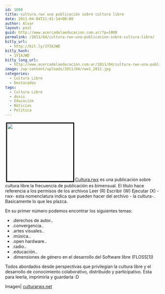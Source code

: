 ```yaml
---
id: 1008
title: cultura.rwx una publicación sobre cultura libre
date: 2011-04-04T21:41:14+00:00
author: Alvar
layout: post
guid: http://www.acercadelaeducacion.com.ar/?p=1008
permalink: /2011/04/cultura-rwx-una-publicacion-sobre-cultura-libre/
bitly_url:
  - http://bit.ly/1YIAJWD
bitly_hash:
  - 1YIAJWD
bitly_long_url:
  - http://www.acercadelaeducacion.com.ar/2011/04/cultura-rwx-una-publicacion-sobre-cultura-libre/
image: /wp-content/uploads/2011/04/rwx1_2011.jpg
categories:
  - Cultura Libre
  - Destacados
tags:
  - Cultura Libre
  - dosis
  - Educación
  - Noticias
  - Política
---
```

<img class="alignleft" style="border: 3px solid black; margin: 3px;" title="Número 1" src="http://culturarwx.net/rwx1/rwx1_2011.jpg" alt="" width="216" height="188" /><a title="Culturawx" href="http://culturarwx.net/">Cultura.rwx</a> es una publicación sobre cultura libre la frecuencia de publicación es bimensual. El título hace referencia a los permisos de los archivos Leer (R) Escribir (W) Ejecutar (X) -rwx- esta nomenclatura indica que pueden hacer del archivo - la cultura-.  Basicamente lo que les plazca.

En su primer número podemos encontrar los siguientes temas:
<ul>
	<li>.derechos de autor..</li>
	<li>.convergencia..</li>
	<li>.artes visuales..</li>
	<li>.música..</li>
	<li>.open hardware..</li>
	<li>.radio..</li>
	<li>.educación..</li>
	<li>.dimensiones de género en el desarrollo del Software libre (FLOSS[1])</li>
</ul>
Todos abordados desde perspectivas que privilegian la cultura libre y el desarrollo de conocimiento colaborativo, distribuido y participativo. Esta para leerla, imprimirla y guardarla :D

Imagen| <a title="página de la imagen" href="http://culturarwx.net">culturarwx.net</a>